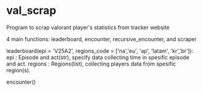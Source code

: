 # val_scrap
Program to scrap valorant player's statistics from tracker website

4 main functions: leaderboard, encounter, recursive_encounter, and scraper

leaderboard(epi = 'V25A2', regions_code = ['na','eu', 'ap', 'latam', 'kr','br']):
  epi      : Episode and act(str), specify data collecting time in spesific episode and act.
  regions  : Regions(list), collecting players data from spesific region(s).

encounter()
